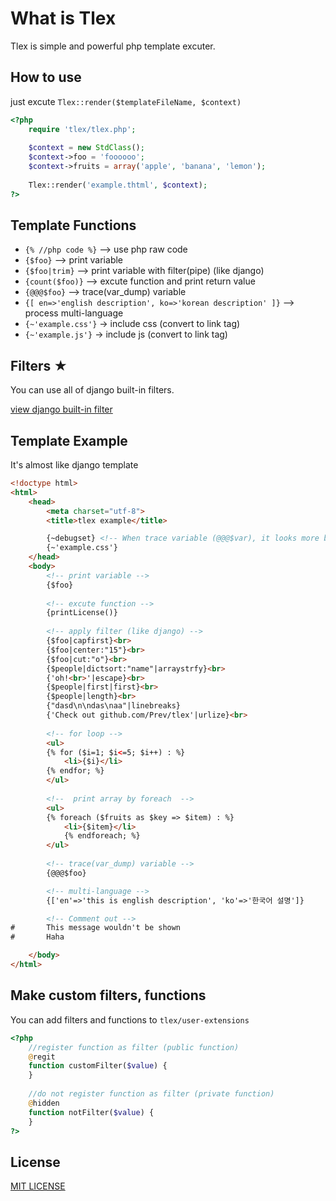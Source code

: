# What is Tlex
Tlex is simple and powerful php template excuter.


## How to use
just excute `Tlex::render($templateFileName, $context)`

```php
<?php
	require 'tlex/tlex.php';
  
	$context = new StdClass();
	$context->foo = 'foooooo';
	$context->fruits = array('apple', 'banana', 'lemon');
	
	Tlex::render('example.thtml', $context);
?>
```


## Template Functions
+ `{% //php code %}`		--> use php raw code
+ `{$foo}`					--> print variable
+ `{$foo|trim}`			  	--> print variable with filter(pipe) (like django)
+ `{count($foo)}`		  	--> excute function and print return value
+ `{@@@$foo}`			    --> trace(var_dump) variable
+ `{[ en=>'english description', ko=>'korean description' ]}`		--> process multi-language
+ `{~'example.css'}`		-> include css (convert to link tag)
+ `{~'example.js'}`			-> include js (convert to link tag)


## Filters ★
You can use all of django built-in filters.

[view django built-in filter](https://docs.djangoproject.com/en/dev/ref/templates/builtins/#built-in-filter-reference)



## Template Example
It's almost like django template

```html
<!doctype html>
<html>
	<head>
		<meta charset="utf-8">
		<title>tlex example</title>

		{~debugset} <!-- When trace variable (@@@$var), it looks more beautiful -->
		{~'example.css'}
	</head>
	<body>
		<!-- print variable -->
		{$foo}
	
		<!-- excute function -->
		{printLicense()}
		
		<!-- apply filter (like django) -->
		{$foo|capfirst}<br>
		{$foo|center:"15"}<br>
		{$foo|cut:"o"}<br>
		{$people|dictsort:"name"|arraystrfy}<br>
		{'oh!<br>'|escape}<br>
		{$people|first|first}<br>
		{$people|length}<br>
		{"dasd\n\ndas\naa"|linebreaks}
		{'Check out github.com/Prev/tlex'|urlize}<br>
		
		<!-- for loop -->
		<ul>
		{% for ($i=1; $i<=5; $i++) : %}
			<li>{$i}</li>
		{% endfor; %}
		</ul>
	
		<!--  print array by foreach  -->
		<ul>
		{% foreach ($fruits as $key => $item) : %}
			<li>{$item}</li>
			{% endforeach; %}
		</ul>
		
		<!-- trace(var_dump) variable -->
		{@@@$foo}

		<!-- multi-language -->
		{['en'=>'this is english description', 'ko'=>'한국어 설명']}

		<!-- Comment out -->
#		This message wouldn't be shown
#		Haha

	</body>
</html>

```


## Make custom filters, functions
You can add filters and functions to `tlex/user-extensions`

```php
<?php
	//register function as filter (public function)
	@regit
	function customFilter($value) {
	}
	
	//do not register function as filter (private function)
	@hidden
	function notFilter($value) {
	}
?>
```


## License
[MIT LICENSE](https://github.com/Prev/tlex/blob/master/LICENSE)

